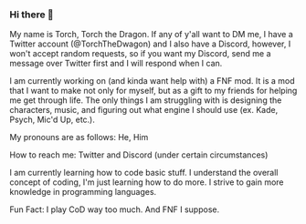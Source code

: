 ### Hi there 👋
My name is Torch, Torch the Dragon. If any of y'all want to DM me, I have a Twitter account (@TorchTheDwagon) and I also have a Discord, however, I won't accept random requests, so if you want my Discord, send me a message over Twitter first and I will respond when I can.

I am currently working on (and kinda want help with) a FNF mod. It is a mod that I want to make not only for myself, but as a gift to my friends for helping me get through life. The only things I am struggling with is designing the characters, music, and figuring out what engine I should use (ex. Kade, Psych, Mic'd Up, etc.).

My pronouns are as follows: He, Him

How to reach me: Twitter and Discord (under certain circumstances)

I am currently learning how to code basic stuff. I understand the overall concept of coding, I'm just learning how to do more. I strive to gain more knowledge in programming languages.

Fun Fact: I play CoD way too much. And FNF I suppose.

<!--
**TorchTheDragon/TorchTheDragon** is a ✨ _special_ ✨ repository because its `README.md` (this file) appears on your GitHub profile.

Here are some ideas to get you started:

- 🔭 I’m currently working on ...
- 🌱 I’m currently learning ...
- 👯 I’m looking to collaborate on ...
- 🤔 I’m looking for help with ...
- 💬 Ask me about ...
- 📫 How to reach me: ...
- 😄 Pronouns: ...
- ⚡ Fun fact: ...
-->
